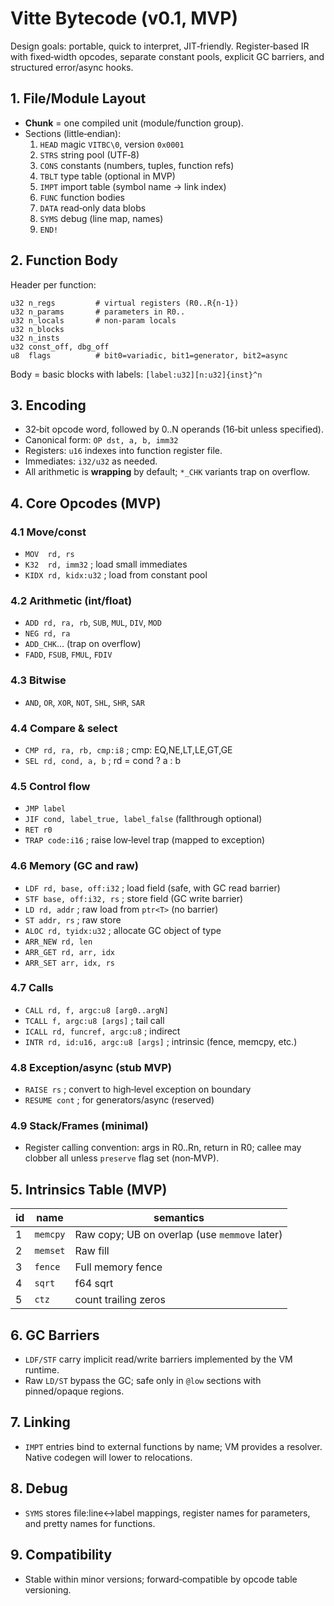 # Vitte Bytecode (v0.1, MVP)

Design goals: portable, quick to interpret, JIT‑friendly. Register‑based IR with fixed‑width opcodes, separate constant pools, explicit GC barriers, and structured error/async hooks.

## 1. File/Module Layout
- **Chunk** = one compiled unit (module/function group).
- Sections (little‑endian):
  1. `HEAD` magic `VITBC\0`, version `0x0001`
  2. `STRS` string pool (UTF‑8)
  3. `CONS` constants (numbers, tuples, function refs)
  4. `TBLT` type table (optional in MVP)
  5. `IMPT` import table (symbol name → link index)
  6. `FUNC` function bodies
  7. `DATA` read‑only data blobs
  8. `SYMS` debug (line map, names)
  9. `END!`

## 2. Function Body
Header per function:
```
u32 n_regs         # virtual registers (R0..R{n-1})
u32 n_params       # parameters in R0..
u32 n_locals       # non‑param locals
u32 n_blocks
u32 n_insts
u32 const_off, dbg_off
u8  flags          # bit0=variadic, bit1=generator, bit2=async
```
Body = basic blocks with labels: `[label:u32][n:u32]{inst}^n`

## 3. Encoding
- 32‑bit opcode word, followed by 0..N operands (16‑bit unless specified).
- Canonical form: `OP dst, a, b, imm32`
- Registers: `u16` indexes into function register file.
- Immediates: `i32/u32` as needed.
- All arithmetic is **wrapping** by default; `*_CHK` variants trap on overflow.

## 4. Core Opcodes (MVP)
### 4.1 Move/const
- `MOV  rd, rs`
- `K32  rd, imm32`         ; load small immediates
- `KIDX rd, kidx:u32`      ; load from constant pool

### 4.2 Arithmetic (int/float)
- `ADD rd, ra, rb`, `SUB`, `MUL`, `DIV`, `MOD`
- `NEG rd, ra`
- `ADD_CHK`… (trap on overflow)
- `FADD`, `FSUB`, `FMUL`, `FDIV`

### 4.3 Bitwise
- `AND`, `OR`, `XOR`, `NOT`, `SHL`, `SHR`, `SAR`

### 4.4 Compare & select
- `CMP rd, ra, rb, cmp:i8` ; cmp: EQ,NE,LT,LE,GT,GE
- `SEL rd, cond, a, b`     ; rd = cond ? a : b

### 4.5 Control flow
- `JMP label`
- `JIF cond, label_true, label_false` (fallthrough optional)
- `RET r0`
- `TRAP code:i16`          ; raise low‑level trap (mapped to exception)

### 4.6 Memory (GC and raw)
- `LDF rd, base, off:i32`      ; load field (safe, with GC read barrier)
- `STF base, off:i32, rs`      ; store field (GC write barrier)
- `LD rd, addr`                ; raw load from `ptr<T>` (no barrier)
- `ST addr, rs`                ; raw store
- `ALOC rd, tyidx:u32`         ; allocate GC object of type
- `ARR_NEW rd, len`
- `ARR_GET rd, arr, idx`
- `ARR_SET arr, idx, rs`

### 4.7 Calls
- `CALL rd, f, argc:u8 [arg0..argN]`
- `TCALL f, argc:u8 [args]`     ; tail call
- `ICALL rd, funcref, argc:u8`  ; indirect
- `INTR rd, id:u16, argc:u8 [args]` ; intrinsic (fence, memcpy, etc.)

### 4.8 Exception/async (stub MVP)
- `RAISE rs`             ; convert to high‑level exception on boundary
- `RESUME cont`          ; for generators/async (reserved)

### 4.9 Stack/Frames (minimal)
- Register calling convention: args in R0..Rn, return in R0; callee may clobber all unless `preserve` flag set (non‑MVP).

## 5. Intrinsics Table (MVP)
| id | name         | semantics |
|----|--------------|-----------|
| 1  | `memcpy`     | Raw copy; UB on overlap (use `memmove` later) |
| 2  | `memset`     | Raw fill |
| 3  | `fence`      | Full memory fence |
| 4  | `sqrt`       | f64 sqrt |
| 5  | `ctz`        | count trailing zeros |

## 6. GC Barriers
- `LDF/STF` carry implicit read/write barriers implemented by the VM runtime.
- Raw `LD/ST` bypass the GC; safe only in `@low` sections with pinned/opaque regions.

## 7. Linking
- `IMPT` entries bind to external functions by name; VM provides a resolver. Native codegen will lower to relocations.

## 8. Debug
- `SYMS` stores file:line↔label mappings, register names for parameters, and pretty names for functions.

## 9. Compatibility
- Stable within minor versions; forward‑compatible by opcode table versioning.
